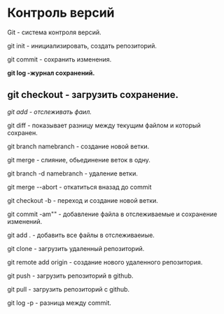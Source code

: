 # Контроль версий
Git - система контроля версий.

git init - инициализировать, создать репозиторий.

git commit - сохранить изменения.

**git log -журнал сохранений.**

## git checkout - загрузить сохранение.

*git add - отслеживать фаил.*

git diff - показывает разницу между текущим файлом и который сохранен.

git branch namebranch - создание новой ветки.

git merge - слияние, обьединение веток в одну.

git branch -d namebranch - удаление ветки.

git merge --abort - откатиться вназад до commit

git checkout -b - переход и создание новой ветки.

git commit -am"" - добавление файла в отслеживаемые и сохранение изменений.

git add .  - добавить все файлы в отслеживаеиые.

git clone - загрузить удаленный репозиторий.

git remote add origin - создание нового удаленного репозитория.

git push - загрузить репозиторий в github.

git pull - загрузить репозиторий с github.

git log -p  - разница между commit.